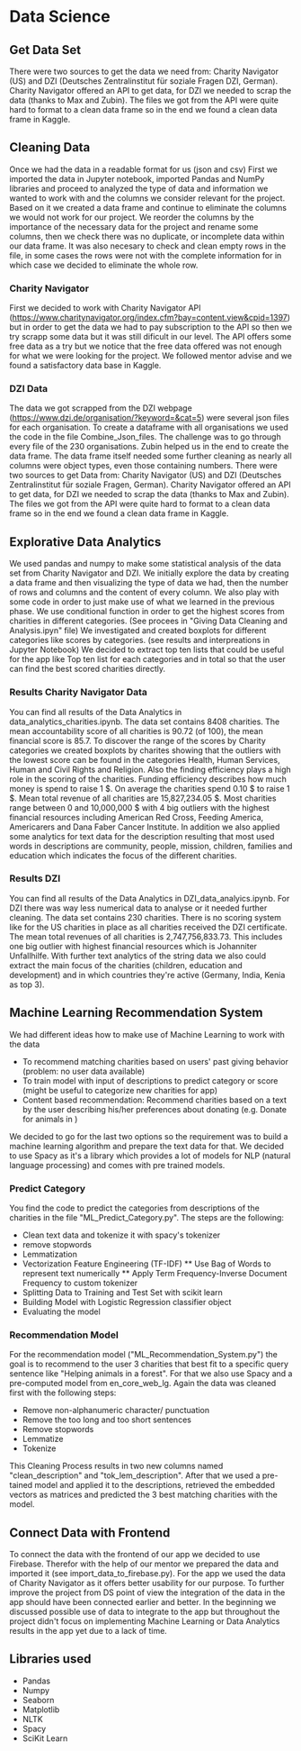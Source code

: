 # Data Science

## Get Data Set

There were two sources to get the data we need from: Charity Navigator (US) and DZI (Deutsches Zentralinstitut für soziale Fragen DZI, German). Charity Navigator offered an API to get data, for DZI we needed to scrap the data (thanks to Max and Zubin). The files we got from the API were quite hard to format to a clean data frame so in the end we found a clean data frame in Kaggle. 

## Cleaning Data

Once we had the data in a readable format for us (json and csv) 
First we imported the data in Jupyter notebook, imported Pandas and NumPy libraries and proceed to analyzed the type of data and information we wanted to work with and the columns we consider relevant for the project.
Based on it we created a data frame and continue to eliminate the columns we would not work for our project. We reorder the columns by the importance of the necessary data for the project and rename some columns, then we check there was no duplicate, or incomplete data within our data frame. It was also necesary to check and clean empty rows in the file, in some cases the rows were not with the complete information for in which case we decided to eliminate the whole row. 


### Charity Navigator

First we decided to work with Charity Navigator API (https://www.charitynavigator.org/index.cfm?bay=content.view&cpid=1397) but in order to get the data we had to pay subscription to the API so then we try scrapp some data but it was still dificult in our level. The API offers some free data as a try but we notice that the free data offered was not enough for what we were looking for the project. We followed mentor advise and we found a satisfactory data base in Kaggle.

### DZI Data

The data we got scrapped from the DZI webpage (https://www.dzi.de/organisation/?keyword=&cat=5) were several json files for each organisation. To create a dataframe with all organisations we used the code in the file Combine_Json_files. The challenge was to go through every file of the 230 organisations. Zubin helped us in the end to create the data frame. The data frame itself needed some further cleaning as nearly all columns were object types, even those containing numbers.
There were two sources to get Data from: Charity Navigator (US) and DZI (Deutsches Zentralinstitut für soziale Fragen, German). Charity Navigator offered an API to get data, for DZI we needed to scrap the data (thanks to Max and Zubin). The files we got from the API were quite hard to format to a clean data frame so in the end we found a clean data frame in Kaggle. 

## Explorative Data Analytics

We used pandas and numpy to make some statistical analysis of the data set from Charity Navigator and DZI. 
We initially explore the data by creating a data frame and then visualizing the type of data we had, then the number of rows and columns and the content of every column. We also play with some code in order to just make use of what we learned in the previous phase.
We use conditional function in order to get the highest scores from charities in different categories. (See procees in "Giving Data Cleaning and Analysis.ipyn" file)
We investigated and created boxplots for different categories like scores by categories. (see results and interpreations in Jupyter Notebook)
We decided to extract top ten lists that could be useful for the app like Top ten list for each categories and in total so that the user can find the best scored charities directly.

### Results Charity Navigator Data

You can find all results of the Data Analytics in data_analytics_charities.ipynb. 
The data set contains 8408 charities. The mean accountability score of all charities is 90.72 (of 100), the mean financial score is 85.7. To discover the range of the scores by Charity categories we created boxplots by charites showing that the outliers with the lowest score can be found in the categories Health, Human Services, Human and Civil Rights and Religion. Also the finding efficiency plays a high role in the scoring of the charities. Funding efficiency describes how much money is spend to raise 1 $. On average the charities spend 0.10 $ to raise 1 $.
Mean total revenue of all charities are 15,827,234.05 $. Most charities range between 0 and 10,000,000 $ with 4 big outliers with the highest financial resources including American Red Cross, Feeding America, Americarers and Dana Faber Cancer Institute.
In addition we also applied some analytics for text data for the description resulting that most used words in descriptions are community, people, mission, children, families and education which indicates the focus of the different charities.

### Results DZI

You can find all results of the Data Analytics in DZI_data_analyics.ipynb.
For DZI there was way less numerical data to analyse or it needed further cleaning. The data set contains 230 charities. There is no scoring system like for the US charities in place as all charities received the DZI certificate.
The mean total revenues of all charities is 2,747,756,833.73. This includes one big outlier with highest financial resources which is Johanniter Unfallhilfe. 
With further text analytics of the string data we also could extract the main focus of the charities (children, education and development) and in which countries they're active (Germany, India, Kenia as top 3).

## Machine Learning Recommendation System

We had different ideas how to make use of Machine Learning to work with the data

* To recommend matching charities based on users' past giving behavior (problem: no user data available)
* To train model with input of descriptions to predict category or score (might be useful to categorize new charities for app)
* Content based recommendation: Recommend charities based on a text by the user describing his/her preferences about donating (e.g. Donate for animals in )

We decided to go for the last two options so the requirement was to build a machine learning algorithm and prepare the text data for that.
We decided to use Spacy as it's a library which provides a lot of models for NLP (natural language processing) and comes with pre trained models.

### Predict Category

You find the code to predict the categories from descriptions of the charities in the file "ML_Predict_Category.py". The steps are the following:

* Clean text data and tokenize it with spacy's tokenizer
* remove stopwords
* Lemmatization
* Vectorization Feature Engineering (TF-IDF)
** Use Bag of Words to represent text numerically
** Apply Term Frequency-Inverse Document Frequency to custom tokenizer
* Splitting Data to Training and Test Set with scikit learn
* Building Model with Logistic Regression classifier object
* Evaluating the model

### Recommendation Model

For the recommendation model ("ML_Recommendation_System.py") the goal is to recommend to the user 3 charities that best fit to a specific query sentence like "Helping animals in a forest". For that we also use Spacy and a pre-computed model from en_core_web_lg. Again the data was cleaned first with the following steps:

* Remove non-alphanumeric character/ punctuation
* Remove the too long and too short sentences
* Remove stopwords
* Lemmatize
* Tokenize

This Cleaning Process results in two new columns named "clean_description" and "tok_lem_description". 
After that we used a pre-tained model and applied it to the descriptions, retrieved the embedded vectors as matrices and predicted the 3 best matching charities with the model.

## Connect Data with Frontend

To connect the data with the frontend of our app we decided to use Firebase. Therefor with the help of our mentor we prepared the data and imported it (see import_data_to_firebase.py). For the app we used the data of Charity Navigator as it offers better usability for our purpose. To further improve the project from DS point of view the integration of the data in the app should have been connected earlier and better. In the beginning we discussed possible use of data to integrate to the app but throughout the project didn't focus on implementing Machine Learning or Data Analytics results in the app yet due to a lack of time.

## Libraries used

* Pandas
* Numpy
* Seaborn
* Matplotlib
* NLTK
* Spacy
* SciKit Learn
